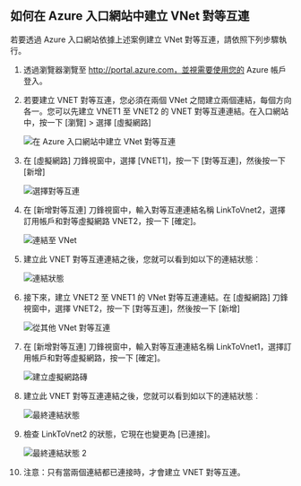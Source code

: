 ## 如何在 Azure 入口網站中建立 VNet 對等互連

若要透過 Azure 入口網站依據上述案例建立 VNet 對等互連，請依照下列步驟執行。

1. 透過瀏覽器瀏覽至 http://portal.azure.com，並視需要使用您的 Azure 帳戶登入。
2. 若要建立 VNET 對等互連，您必須在兩個 VNet 之間建立兩個連結，每個方向各一。您可以先建立 VNET1 至 VNET2 的 VNET 對等互連連結。在入口網站中，按一下 [瀏覽] > 選擇 [虛擬網路]

	![在 Azure 入口網站中建立 VNet 對等互連](./media/virtual-networks-create-vnetpeering-arm-pportal-include/figure01.png)

3. 在 [虛擬網路] 刀鋒視窗中，選擇 [VNET1]，按一下 [對等互連]，然後按一下 [新增]

	![選擇對等互連](./media/virtual-networks-create-vnetpeering-arm-pportal-include/figure02.png)

4. 在 [新增對等互連] 刀鋒視窗中，輸入對等互連連結名稱 LinkToVnet2，選擇訂用帳戶和對等虛擬網路 VNET2，按一下 [確定]。

	![連結至 VNet](./media/virtual-networks-create-vnetpeering-arm-pportal-include/figure03.png)

5. 建立此 VNET 對等互連連結之後，您就可以看到如以下的連結狀態︰

	![連結狀態](./media/virtual-networks-create-vnetpeering-arm-pportal-include/figure04.png)

6. 接下來，建立 VNET2 至 VNET1 的 VNet 對等互連連結。在 [虛擬網路] 刀鋒視窗中，選擇 VNET2，按一下 [對等互連]，然後按一下 [新增]

	![從其他 VNet 對等互連](./media/virtual-networks-create-vnetpeering-arm-pportal-include/figure05.png)

7. 在 [新增對等互連] 刀鋒視窗中，輸入對等互連連結名稱 LinkToVnet1，選擇訂用帳戶和對等虛擬網路，按一下 [確定]。

	![建立虛擬網路磚](./media/virtual-networks-create-vnetpeering-arm-pportal-include/figure06.png)

8. 建立此 VNET 對等互連連結之後，您就可以看到如以下的連結狀態︰

	![最終連結狀態](./media/virtual-networks-create-vnetpeering-arm-pportal-include/figure07.png)

9. 檢查 LinkToVnet2 的狀態，它現在也變更為 [已連接]。

	![最終連結狀態 2](./media/virtual-networks-create-vnetpeering-arm-pportal-include/figure08.png)

10. 注意：只有當兩個連結都已連接時，才會建立 VNET 對等互連。

<!---HONumber=AcomDC_0803_2016-->